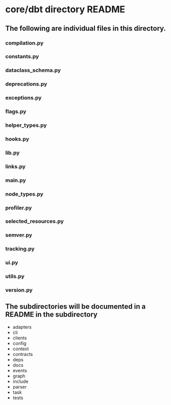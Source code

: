 # core/dbt directory README

## The following are individual files in this directory.

### compilation.py

### constants.py

### dataclass_schema.py

### deprecations.py

### exceptions.py

### flags.py

### helper_types.py

### hooks.py

### lib.py

### links.py

### main.py

### node_types.py

### profiler.py

### selected_resources.py

### semver.py

### tracking.py

### ui.py

### utils.py

### version.py


## The subdirectories will be documented in a README in the subdirectory
* adapters
* cli
* clients
* config
* context
* contracts
* deps
* docs
* events
* graph
* include
* parser
* task
* tests
